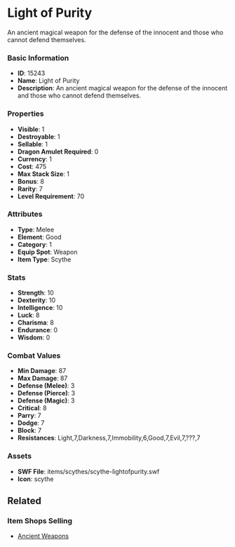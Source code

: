 # Light of Purity

An ancient magical weapon for the defense of the innocent and those who cannot defend themselves.

### Basic Information

- **ID**: 15243
- **Name**: Light of Purity
- **Description**: An ancient magical weapon for the defense of the innocent and those who cannot defend themselves.

### Properties

- **Visible**: 1
- **Destroyable**: 1
- **Sellable**: 1
- **Dragon Amulet Required**: 0
- **Currency**: 1
- **Cost**: 475
- **Max Stack Size**: 1
- **Bonus**: 8
- **Rarity**: 7
- **Level Requirement**: 70

### Attributes

- **Type**: Melee
- **Element**: Good
- **Category**: 1
- **Equip Spot**: Weapon
- **Item Type**: Scythe

### Stats

- **Strength**: 10
- **Dexterity**: 10
- **Intelligence**: 10
- **Luck**: 8
- **Charisma**: 8
- **Endurance**: 0
- **Wisdom**: 0

### Combat Values

- **Min Damage**: 87
- **Max Damage**: 87
- **Defense (Melee)**: 3
- **Defense (Pierce)**: 3
- **Defense (Magic)**: 3
- **Critical**: 8
- **Parry**: 7
- **Dodge**: 7
- **Block**: 7
- **Resistances**: Light,7,Darkness,7,Immobility,6,Good,7,Evil,7,???,7

### Assets

- **SWF File**: items/scythes/scythe-lightofpurity.swf
- **Icon**: scythe

## Related

### Item Shops Selling

- [Ancient Weapons](../item-shops/484-ancient-weapons.md)

